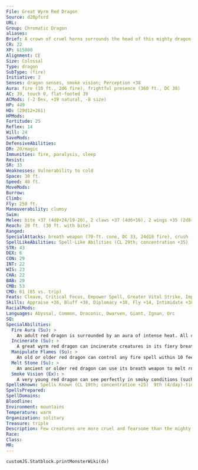 ```yaml
---
File: Great Wyrm Red Dragon
Source: d20pfsrd
URL: 
Group: Chromatic Dragon
aliases: 
Brief: A crown of cruel horns surrounds the head of this mighty dragon. Thick scales the color of molten rock cover its long body.
CR: 22
XP: 615000
Alignment: CE
Size: Colossal
Type: dragon
SubType: (fire)
Initiative: 2
Senses: dragon senses, smoke vision; Perception +38
Aura: fire (10 ft., 2d6 fire), frightful presence (360 ft., DC 30)
AC: 39, touch 0, flat-footed 39
ACMods: (-2 Dex, +39 natural, -8 size)
HP: 449
HD: (29d12+261)
HPMods: 
Fortitude: 25
Reflex: 14
Will: 24
SaveMods: 
DefensiveAbilities: 
DR: 20/magic
Immunities: fire, paralysis, sleep
Resist: 
SR: 33
Weaknesses: Vulnerability to cold
Space: 30 ft.
Speed: 40 ft.
MoveMods: 
Burrow: 
Climb: 
Fly: 250 ft.
Maneuverability: clumsy
Swim: 
Melee: bite +37 (4d8+24/19-20), 2 claws +37 (4d6+16), 2 wings +35 (2d8+8), tail slap +35 (4d6+24)
Reach: 20 ft. (30 ft. with bite)
Ranged: 
SpecialAttacks: breath weapon (70-ft. cone, DC 33, 24d10 fire), crush (Large creatures, DC 33, 4d6+24), incinerate, manipulate flames, melt stone, tail sweep (Medium creatures, DC 27, 2d8+24)
SpellLikeAbilities: Spell-Like Abilities (CL 29th; concentration +35)  At will-detect magic, discern location, find the path, pyrotechnics (DC 18), suggestion (DC 19), wall of fire
STR: 43
DEX: 6
CON: 29
INT: 22
WIS: 23
CHA: 22
BAB: 29
CMB: 53
CMD: 61 (65 vs. trip)
Feats: Cleave, Critical Focus, Empower Spell, Greater Vital Strike, Improved Critical (bite), Improved Initiative, Improved Iron Will, Improved Vital Strike, Iron Will, Multiattack, Power Attack, Quicken Spell, Stunning Critical, Vital Strike, Wingover
Skills: Appraise +38, Bluff +38, Diplomacy +38, Fly +14, Intimidate +38, Knowledge (arcana) +38, Knowledge (history) +38, Perception +38, Sense Motive +38, Spellcraft +38, Stealth +14, Use Magic Device +38
RacialMods: 
Languages: Abyssal, Common, Draconic, Dwarven, Giant, Ignan, Orc
SQ: 
SpecialAbilities:
  Fire Aura (Su): >
    An adult red dragon is surrounded by an aura of intense heat. All creatures within 5 feet take 1d6 points of fire damage at the beginning of the dragon's turn. An old dragon's aura extends to 10 feet. An ancient dragon's damage increases to 2d6.
  Incinerate (Su): >
    A great wyrm red dragon can incinerate creatures in its fiery breath. A creature reduced to fewer than 0 hit points by its breath weapon must make a Fortitude save (using the breath weapon's DC). Failure indicates that the creature is reduced to ash. Creatures destroyed in this way can only be restored to life through true resurrection or similar magic.
  Manipulate Flames (Su): >
    An old or older red dragon can control any fire spell within 10 feet per age category of the dragon as a standard action. This ability allows it to move any fire effect in the area, as if it were the caster. This ability also allows it to reposition a stationary fire effect, although the new placement must be one allowed by the spell. Finally, for 1 round following the use of this ability, the dragon can control any new fire spell cast within its area of control, as if it were the caster. It can make all decisions allowed to the caster, including canceling the spell if it so desires.
  Melt Stone (Su): >
    An ancient or older red dragon can use its breath weapon to melt rock at a range of 100 feet, affecting a 5-foot-radius area per age category. The area becomes lava to a depth of 1 foot. Any creature in contact with the lava takes 20d6 points of fire damage on the first round, 10d6 on the second, and none thereafter as the lava hardens and cools. If used on a wall or ceiling, treat this ability as an avalanche that deals fire damage.
  Smoke Vision (Ex): >
    A very young red dragon can see perfectly in smoky conditions (such as those created by pyrotechnics).
SpellsKnown: Spells Known (CL 19th; concentration +25)  9th (4/day)-time stop, weird  8th (6/day)-greater shout, prismatic wall, screen  7th (6/day)-limited wish, mass hold person, spell turning  6th (7/day)-antimagic field, contingency, greater dispel magic  5th (7/day)-polymorph, telekinesis (DC 21), teleport, wall of force  4th (7/day)-fear (DC 20), fire shield, greater invisibility, stoneskin  3rd (7/day)-dispel magic, displacement, haste, tongues  2nd (8/day)-alter self, detect thoughts, misdirection, resist energy, see invisibility  1st (8/day)-alarm, grease (DC 17), magic missile, shield, true strike  0 (at will)-arcane mark, bleed, light, magehand, mending, message, open/close, prestidigitation, read magic
SpellsPrepared: 
SpellDomains: 
Bloodline: 
Environment: mountains
Temperature: warm
Organization: solitary
Treasure: triple
Description: Few creatures are more cruel and fearsome than the mighty red dragon. King of the chromatics, this terrible beast brings ruin and death to the lands that fall under its shadow.
Race: 
Class: 
MR: 
---
```

```dataviewjs
customJS.Statblock.printMonsterWiki(dv)
```
